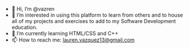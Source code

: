 - 👋 Hi, I’m @vazren
- 👀 I’m interested in using this platform to learn from others and to house all of my projects and exercises to add to my Software Development education.
- 🌱 I’m currently learning HTML/CSS and C++
- 📫 How to reach me: lauren.vazquez13@gmail.com

<!---
vazren/vazren is a ✨ special ✨ repository because its `README.md` (this file) appears on your GitHub profile.
You can click the Preview link to take a look at your changes.
--->
